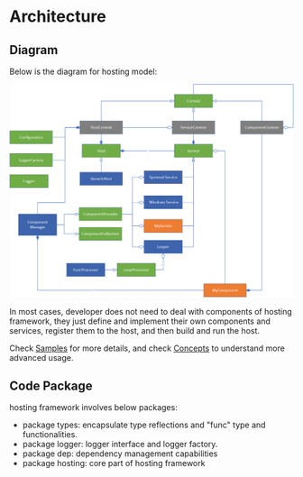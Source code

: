 # Architecture

## Diagram

Below is the diagram for hosting model:

![image-20220614162425463](./img/architecture.png)

In most cases, developer does not need to deal with components of hosting framework, they just define and implement their own components and services, register them to the host, and then build and run the host. 

Check [Samples](./samples/README.md) for more details, and check [Concepts](./concepts/README.md) to understand more advanced usage.



## Code Package

hosting framework involves below packages:

- package types: encapsulate type reflections and "func" type and functionalities.
- package logger: logger interface and logger factory.
- package dep: dependency management capabilities
- package hosting: core part of hosting framework